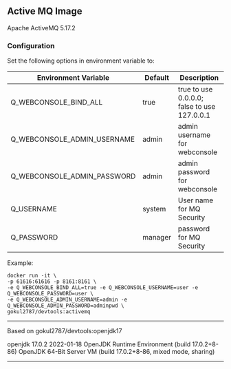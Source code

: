 ## Active MQ Image
Apache ActiveMQ 5.17.2

### Configuration
Set the following options in environment variable to:

| Environment Variable | Default | Description |
|----------------------|---------|-------------|
| Q_WEBCONSOLE_BIND_ALL| true    |true to use 0.0.0.0; false to use 127.0.0.1|
| Q_WEBCONSOLE_ADMIN_USERNAME| admin    |admin username for webconsole|
| Q_WEBCONSOLE_ADMIN_PASSWORD| admin    |admin password for webconsole|
| Q_USERNAME| system    |User name for MQ Security|
| Q_PASSWORD| manager    |password for MQ Security|

Example:
```
docker run -it \
-p 61616:61616 -p 8161:8161 \
-e Q_WEBCONSOLE_BIND_ALL=true -e Q_WEBCONSOLE_USERNAME=user -e Q_WEBCONSOLE_PASSWORD=user \
-e Q_WEBCONSOLE_ADMIN_USERNAME=admin -e Q_WEBCONSOLE_ADMIN_PASSWORD=adminpwd \
gokul2787/devtools:activemq
```

<hr />

Based on gokul2787/devtools:openjdk17

openjdk 17.0.2 2022-01-18
OpenJDK Runtime Environment (build 17.0.2+8-86)
OpenJDK 64-Bit Server VM (build 17.0.2+8-86, mixed mode, sharing)

<hr />
